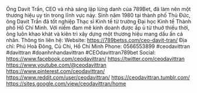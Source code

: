 Ông Davit Trần, CEO và nhà sáng lập lừng danh của 789Bet, đã làm nên một thương hiệu uy tín trong lĩnh vực này. Sinh năm 1980 tại thành phố Thủ Đức, ông Davit Trần đã tốt nghiệp Thạc sĩ Kinh tế từ trường Đại học Kinh tế Thành phố Hồ Chí Minh. Với niềm đam mê kinh doanh được ấp ủ từ thuở thiếu thời, ông luôn khao khát và kiên trì xây dựng một thương hiệu mang dấu ấn cá nhân.
Thông tin liên hệ:
Website: https://789betss.com/ceo-davit-tran/
Địa chỉ: Phú Hoà Đông, Củ Chi, Hồ Chí Minh
Phone: 0566553899
#ceodavittran #davittran #doanhnhandavittran #CEOdavittran789bet
Social:
https://www.facebook.com/ceodavittran/
https://twitter.com/ceodavittran
https://www.youtube.com/@ceodavittran
https://www.pinterest.com/ceodavittran/
https://www.reddit.com/user/ceodavittran/
https://ceodavittran.tumblr.com/
https://sites.google.com/view/ceodavittran/home
